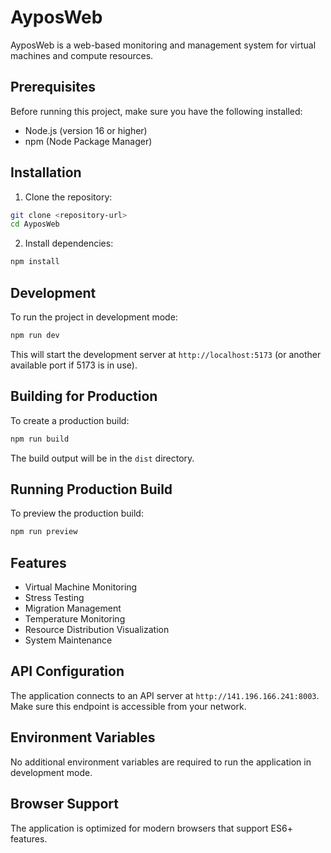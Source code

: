 # AyposWeb

AyposWeb is a web-based monitoring and management system for virtual machines and compute resources.

## Prerequisites

Before running this project, make sure you have the following installed:
- Node.js (version 16 or higher)
- npm (Node Package Manager)

## Installation

1. Clone the repository:
```bash
git clone <repository-url>
cd AyposWeb
```

2. Install dependencies:
```bash
npm install
```

## Development

To run the project in development mode:

```bash
npm run dev
```

This will start the development server at `http://localhost:5173` (or another available port if 5173 is in use).

## Building for Production

To create a production build:

```bash
npm run build
```

The build output will be in the `dist` directory.

## Running Production Build

To preview the production build:

```bash
npm run preview
```

## Features

- Virtual Machine Monitoring
- Stress Testing
- Migration Management
- Temperature Monitoring
- Resource Distribution Visualization
- System Maintenance

## API Configuration

The application connects to an API server at `http://141.196.166.241:8003`. Make sure this endpoint is accessible from your network.

## Environment Variables

No additional environment variables are required to run the application in development mode.

## Browser Support

The application is optimized for modern browsers that support ES6+ features.
